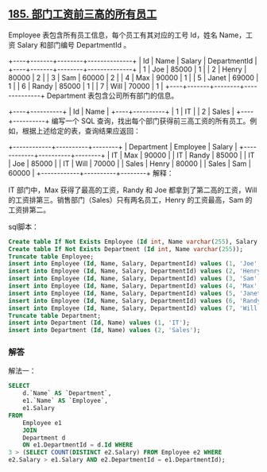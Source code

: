 ## [185. 部门工资前三高的所有员工](https://leetcode-cn.com/problems/department-top-three-salaries/)

Employee 表包含所有员工信息，每个员工有其对应的工号 Id，姓名 Name，工资 Salary 和部门编号 DepartmentId 。

+----+-------+--------+--------------+
| Id | Name  | Salary | DepartmentId |
+----+-------+--------+--------------+
| 1  | Joe   | 85000  | 1            |
| 2  | Henry | 80000  | 2            |
| 3  | Sam   | 60000  | 2            |
| 4  | Max   | 90000  | 1            |
| 5  | Janet | 69000  | 1            |
| 6  | Randy | 85000  | 1            |
| 7  | Will  | 70000  | 1            |
+----+-------+--------+--------------+
Department 表包含公司所有部门的信息。

+----+----------+
| Id | Name     |
+----+----------+
| 1  | IT       |
| 2  | Sales    |
+----+----------+
编写一个 SQL 查询，找出每个部门获得前三高工资的所有员工。例如，根据上述给定的表，查询结果应返回：

+------------+----------+--------+
| Department | Employee | Salary |
+------------+----------+--------+
| IT         | Max      | 90000  |
| IT         | Randy    | 85000  |
| IT         | Joe      | 85000  |
| IT         | Will     | 70000  |
| Sales      | Henry    | 80000  |
| Sales      | Sam      | 60000  |
+------------+----------+--------+
解释：

IT 部门中，Max 获得了最高的工资，Randy 和 Joe 都拿到了第二高的工资，Will 的工资排第三。销售部门（Sales）只有两名员工，Henry 的工资最高，Sam 的工资排第二。

sql脚本：

```sql
Create table If Not Exists Employee (Id int, Name varchar(255), Salary int, DepartmentId int);
Create table If Not Exists Department (Id int, Name varchar(255));
Truncate table Employee;
insert into Employee (Id, Name, Salary, DepartmentId) values (1, 'Joe', 85000, 1);
insert into Employee (Id, Name, Salary, DepartmentId) values (2, 'Henry', 80000, 2);
insert into Employee (Id, Name, Salary, DepartmentId) values (3, 'Sam', 60000, 2);
insert into Employee (Id, Name, Salary, DepartmentId) values (4, 'Max', 90000, 1);
insert into Employee (Id, Name, Salary, DepartmentId) values (5, 'Janet', 69000, 1);
insert into Employee (Id, Name, Salary, DepartmentId) values (6, 'Randy', 85000, 1);
insert into Employee (Id, Name, Salary, DepartmentId) values (7, 'Will', 70000, 1);
Truncate table Department;
insert into Department (Id, Name) values (1, 'IT');
insert into Department (Id, Name) values (2, 'Sales');
```

### 解答

解法一：

```sql
SELECT 
	d.`Name` AS `Department`, 
	e1.`Name` AS `Employee`, 
	e1.Salary 
FROM 
	Employee e1 
	JOIN 
	Department d 
	ON e1.DepartmentId = d.Id WHERE
3 > (SELECT COUNT(DISTINCT e2.Salary) FROM Employee e2 WHERE 
e2.Salary > e1.Salary AND e2.DepartmentId = e1.DepartmentId);
```